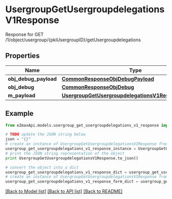 # UsergroupGetUsergroupdelegationsV1Response

Response for GET /1/object/usergroup/{pkiUsergroupID}/getUsergroupdelegations

## Properties

Name | Type | Description | Notes
------------ | ------------- | ------------- | -------------
**obj_debug_payload** | [**CommonResponseObjDebugPayload**](CommonResponseObjDebugPayload.md) |  | 
**obj_debug** | [**CommonResponseObjDebug**](CommonResponseObjDebug.md) |  | [optional] 
**m_payload** | [**UsergroupGetUsergroupdelegationsV1ResponseMPayload**](UsergroupGetUsergroupdelegationsV1ResponseMPayload.md) |  | 

## Example

```python
from eZmaxApi.models.usergroup_get_usergroupdelegations_v1_response import UsergroupGetUsergroupdelegationsV1Response

# TODO update the JSON string below
json = "{}"
# create an instance of UsergroupGetUsergroupdelegationsV1Response from a JSON string
usergroup_get_usergroupdelegations_v1_response_instance = UsergroupGetUsergroupdelegationsV1Response.from_json(json)
# print the JSON string representation of the object
print UsergroupGetUsergroupdelegationsV1Response.to_json()

# convert the object into a dict
usergroup_get_usergroupdelegations_v1_response_dict = usergroup_get_usergroupdelegations_v1_response_instance.to_dict()
# create an instance of UsergroupGetUsergroupdelegationsV1Response from a dict
usergroup_get_usergroupdelegations_v1_response_form_dict = usergroup_get_usergroupdelegations_v1_response.from_dict(usergroup_get_usergroupdelegations_v1_response_dict)
```
[[Back to Model list]](../README.md#documentation-for-models) [[Back to API list]](../README.md#documentation-for-api-endpoints) [[Back to README]](../README.md)


